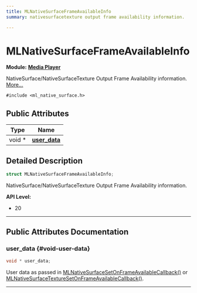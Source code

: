 ```yaml
---
title: MLNativeSurfaceFrameAvailableInfo
summary: nativesurfacetexture output frame availability information. 

---
```


# MLNativeSurfaceFrameAvailableInfo

**Module:** **[Media Player](/versioned_docs/version-22-Mar-2023/api-ref/api/Modules/group___media_player/group___media_player.md)**



NativeSurface/NativeSurfaceTexture Output Frame Availability information.  [More...](#detailed-description)


`#include <ml_native_surface.h>`

## Public Attributes

| Type           | Name           |
| -------------- | -------------- |
| void * | **[user_data](/versioned_docs/version-22-Mar-2023/api-ref/api/Modules/group___media_player/struct_m_l_native_surface_frame_available_info.md#void-user-data)**  |

## Detailed Description

```cpp
struct MLNativeSurfaceFrameAvailableInfo;
```

NativeSurface/NativeSurfaceTexture Output Frame Availability information. 




**API Level:**
  * 20 




-----------
## Public Attributes Documentation

### user_data {#void-user-data}

```cpp
void * user_data;
```


User data as passed in [MLNativeSurfaceSetOnFrameAvailableCallback()](/versioned_docs/version-22-Mar-2023/api-ref/api/Modules/group___media_player/group___media_player.md#mlresult-mlnativesurfacesetonframeavailablecallback) or [MLNativeSurfaceTextureSetOnFrameAvailableCallback()](/versioned_docs/version-22-Mar-2023/api-ref/api/Modules/group___media_player/group___media_player.md#mlresult-mlnativesurfacetexturesetonframeavailablecallback). 





-----------


